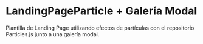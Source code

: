 # LandingPageParticle + Galería Modal

Plantilla de Landing Page utilizando efectos de partículas con el repositorio Particles.js junto a una galería modal.
